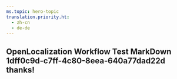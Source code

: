 ```yaml
---
ms.topic: hero-topic
translation.priority.ht: 
  - zh-cn
  - de-de
---
```

## OpenLocalization Workflow Test MarkDown 1dff0c9d-c7ff-4c80-8eea-640a77dad22d thanks!
